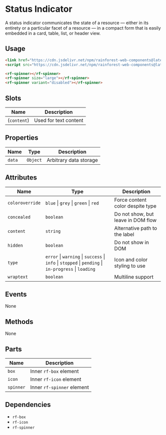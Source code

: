 # Status Indicator

A status indicator communicates the state of a resource — either in its entirety or a particular facet of a resource — in a compact form that is easily embedded in a card, table, list, or header view.

## Usage

``` html
<link href="https://cdn.jsdelivr.net/npm/rainforest-web-components@latest/rainforest.css" rel="stylesheet">
<script src="https://cdn.jsdelivr.net/npm/rainforest-web-components@latest/components/status-indicator.js" type="module"></script>
```

``` html
<rf-spinner></rf-spinner>
<rf-spinner size="large"></rf-spinner>
<rf-spinner variant="disabled"></rf-spinner>        
```

## Slots

| Name | Description |
| --- | --- |
| (`content`) | Used for text content |

## Properties

| Name | Type | Description |
| --- | --- | --- |
| `data` | `Object` | Arbitrary data storage |

## Attributes

| Name | Type | Description |
| --- | --- | --- |
| `coloroverride` | `blue` \| `grey` \| `green` \| `red` | Force content color despite type |      
| `concealed` | `boolean` | Do not show, but leave in DOM flow |      
| `content` | `string` | Alternative path to the label |      
| `hidden` | `boolean` | Do not show in DOM |      
| `type`  | `error` \| `warning` \| `success` \| `info` \| `stopped` \| `pending` \| `in-progress` \| `loading` | Icon and color styling to use |
| `wraptext` | `boolean` | Multiline support |      

## Events

None

## Methods

None

## Parts

| Name | Description |
| --- | --- |
| `box` | Inner `rf-box` element |
| `icon` | Inner `rf-icon` element |
| `spinner` | Inner `rf-spinner` element |

## Dependencies

- `rf-box`
- `rf-icon`
- `rf-spinner`
